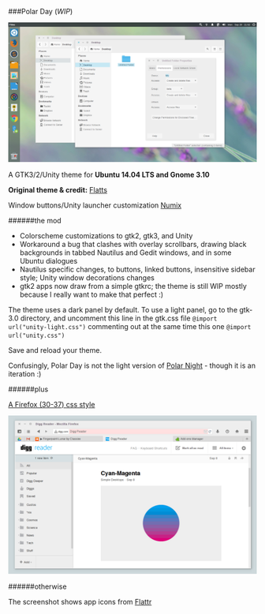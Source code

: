 ###Polar Day (_WIP_)

>

![alt tag](https://raw.githubusercontent.com/baurigae/polar-day/master/scrot0.png)


A GTK3/2/Unity theme for **Ubuntu 14.04 LTS and Gnome 3.10**


**Original theme & credit:** [Flatts](http://nale12.deviantart.com/#/art/Flatts-09022014-432924057?hf=1)

Window buttons/Unity launcher customization [Numix](https://github.com/numixproject)

######the mod


- Colorscheme customizations to gtk2, gtk3, and Unity
- Workaround a bug that clashes with overlay scrollbars, drawing black backgrounds in tabbed Nautilus and Gedit windows, and in some Ubuntu dialogues
- Nautilus specific changes, to buttons, linked buttons, insensitive sidebar style; Unity window decorations changes
- gtk2 apps now draw from a simple gtkrc; the theme is still WIP mostly because I really want to make that perfect :)

The theme uses a dark panel by default. To use a light panel, go to the gtk-3.0 directory, and uncomment this line in the  gtk.css file
`@import url("unity-light.css")`
commenting out at the same time this one
`@import url("unity.css")`

Save and reload your theme. 

Confusingly, Polar Day is not the light version of [Polar Night](https://github.com/baurigae/polar-night) - though it is an iteration :)

######plus


[A Firefox (30-37) css style](https://github.com/baurigae/firefox-mods/blob/master/polaris.css)

![alt tag](https://raw.githubusercontent.com/baurigae/firefox-mods/master/polarisscrot.png)

######otherwise

The screenshot shows app icons from [Flattr](https://github.com/NitruxSA/flattr-icons)
